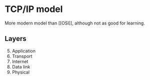 # TCP/IP model
More modern model than [[OSI]], although not as good for learning.

## Layers
5. Application
4. Transport
3. Internet
2. Data link
1. Physical
